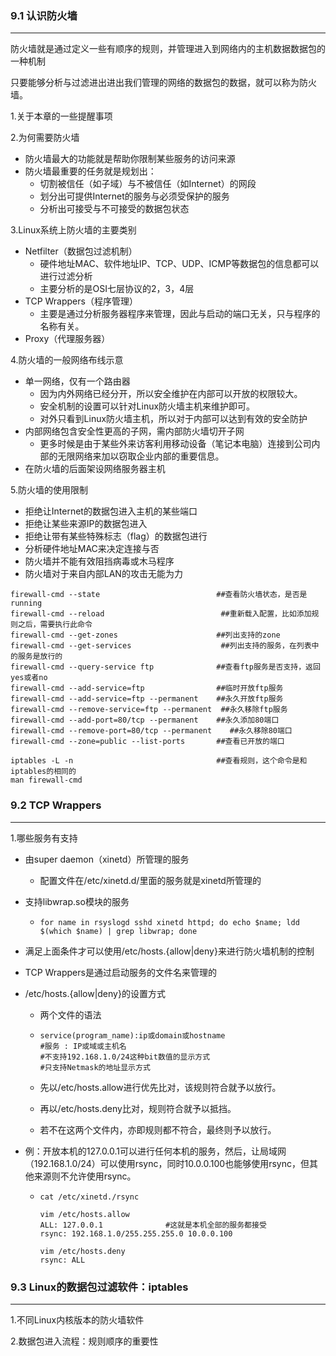 ### 9.1 认识防火墙

***

​	防火墙就是通过定义一些有顺序的规则，并管理进入到网络内的主机数据数据包的一种机制

​	只要能够分析与过滤进出进出我们管理的网络的数据包的数据，就可以称为防火墙。

1.关于本章的一些提醒事项

2.为何需要防火墙

+ 防火墙最大的功能就是帮助你限制某些服务的访问来源
+ 防火墙最重要的任务就是规划出：
  + 切割被信任（如子域）与不被信任（如Internet）的网段
  + 划分出可提供Internet的服务与必须受保护的服务
  + 分析出可接受与不可接受的数据包状态

3.Linux系统上防火墙的主要类别

+ Netfilter（数据包过滤机制）
  + 硬件地址MAC、软件地址IP、TCP、UDP、ICMP等数据包的信息都可以进行过滤分析
  + 主要分析的是OSI七层协议的2，3，4层
+ TCP Wrappers（程序管理）
  + 主要是通过分析服务器程序来管理，因此与启动的端口无关，只与程序的名称有关。
+ Proxy（代理服务器）



4.防火墙的一般网络布线示意

+ 单一网络，仅有一个路由器
  + 因为内外网络已经分开，所以安全维护在内部可以开放的权限较大。
  + 安全机制的设置可以针对Linux防火墙主机来维护即可。
  + 对外只看到Linux防火墙主机，所以对于内部可以达到有效的安全防护
+ 内部网络包含安全性更高的子网，需内部防火墙切开子网
  + 更多时候是由于某些外来访客利用移动设备（笔记本电脑）连接到公司内部的无限网络来加以窃取企业内部的重要信息。
+ 在防火墙的后面架设网络服务器主机



5.防火墙的使用限制

+ 拒绝让Internet的数据包进入主机的某些端口
+ 拒绝让某些来源IP的数据包进入
+ 拒绝让带有某些特殊标志（flag）的数据包进行
+ 分析硬件地址MAC来决定连接与否
+ 防火墙并不能有效阻挡病毒或木马程序
+ 防火墙对于来自内部LAN的攻击无能为力

```shell
firewall-cmd --state                          ##查看防火墙状态，是否是running
firewall-cmd --reload                          ##重新载入配置，比如添加规则之后，需要执行此命令
firewall-cmd --get-zones                      ##列出支持的zone
firewall-cmd --get-services                    ##列出支持的服务，在列表中的服务是放行的
firewall-cmd --query-service ftp              ##查看ftp服务是否支持，返回yes或者no
firewall-cmd --add-service=ftp                ##临时开放ftp服务
firewall-cmd --add-service=ftp --permanent    ##永久开放ftp服务
firewall-cmd --remove-service=ftp --permanent  ##永久移除ftp服务
firewall-cmd --add-port=80/tcp --permanent    ##永久添加80端口 
firewall-cmd --remove-port=80/tcp --permanent    ##永久移除80端口 
firewall-cmd --zone=public --list-ports       ##查看已开放的端口

iptables -L -n                                ##查看规则，这个命令是和iptables的相同的
man firewall-cmd
```



### 9.2 TCP Wrappers

***

1.哪些服务有支持

+ 由super daemon（xinetd）所管理的服务

  + 配置文件在/etc/xinetd.d/里面的服务就是xinetd所管理的

+ 支持libwrap.so模块的服务

  + ```shell
    for name in rsyslogd sshd xinetd httpd; do echo $name; ldd $(which $name) | grep libwrap; done
    ```

+ 满足上面条件才可以使用/etc/hosts.{allow|deny}来进行防火墙机制的控制

+ TCP Wrappers是通过启动服务的文件名来管理的



+ /etc/hosts.{allow|deny}的设置方式

  + 两个文件的语法

  + ```shell
    service(program_name):ip或domain或hostname
    #服务 : IP或域或主机名
    #不支持192.168.1.0/24这种bit数值的显示方式
    #只支持Netmask的地址显示方式
    ```

  + 先以/etc/hosts.allow进行优先比对，该规则符合就予以放行。

  + 再以/etc/hosts.deny比对，规则符合就予以抵挡。

  + 若不在这两个文件内，亦即规则都不符合，最终则予以放行。

+ 例：开放本机的127.0.0.1可以进行任何本机的服务，然后，让局域网（192.168.1.0/24）可以使用rsync，同时10.0.0.100也能够使用rsync，但其他来源则不允许使用rsync。

  + ```shell
    cat /etc/xinetd./rsync
    
    vim /etc/hosts.allow
    ALL: 127.0.0.1				#这就是本机全部的服务都接受
    rsync: 192.168.1.0/255.255.255.0 10.0.0.100
    
    vim /etc/hosts.deny
    rsync: ALL
    ```



### 9.3 Linux的数据包过滤软件：iptables

***

1.不同Linux内核版本的防火墙软件

2.数据包进入流程：规则顺序的重要性

